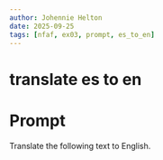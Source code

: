 ```yaml
---
author: Johennie Helton
date: 2025-09-25
tags: [nfaf, ex03, prompt, es_to_en]
---
```


# translate es to en

# Prompt

Translate the following text to English.